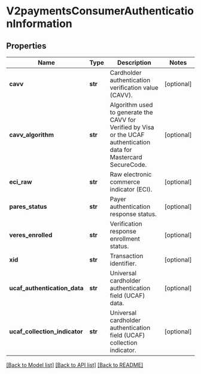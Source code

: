 # V2paymentsConsumerAuthenticationInformation

## Properties
Name | Type | Description | Notes
------------ | ------------- | ------------- | -------------
**cavv** | **str** | Cardholder authentication verification value (CAVV). | [optional] 
**cavv_algorithm** | **str** | Algorithm used to generate the CAVV for Verified by Visa or the UCAF authentication data for Mastercard SecureCode.  | [optional] 
**eci_raw** | **str** | Raw electronic commerce indicator (ECI). | [optional] 
**pares_status** | **str** | Payer authentication response status. | [optional] 
**veres_enrolled** | **str** | Verification response enrollment status. | [optional] 
**xid** | **str** | Transaction identifier. | [optional] 
**ucaf_authentication_data** | **str** | Universal cardholder authentication field (UCAF) data. | [optional] 
**ucaf_collection_indicator** | **str** | Universal cardholder authentication field (UCAF) collection indicator. | [optional] 

[[Back to Model list]](../README.md#documentation-for-models) [[Back to API list]](../README.md#documentation-for-api-endpoints) [[Back to README]](../README.md)


